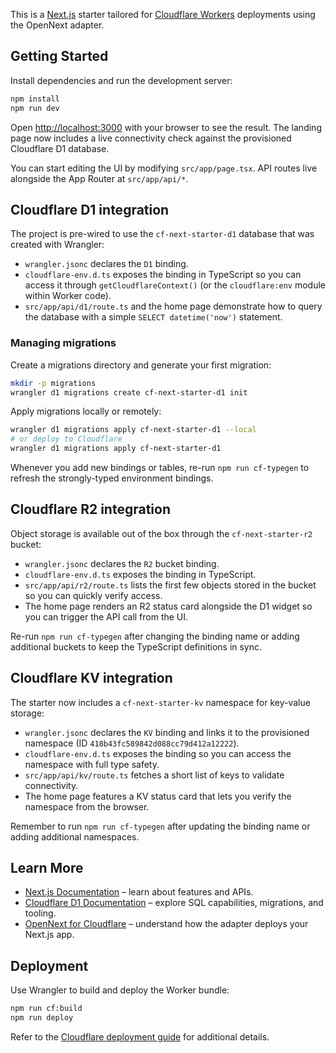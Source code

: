 This is a [Next.js](https://nextjs.org) starter tailored for [Cloudflare Workers](https://developers.cloudflare.com/workers/) deployments using the OpenNext adapter.

## Getting Started

Install dependencies and run the development server:

```bash
npm install
npm run dev
```

Open [http://localhost:3000](http://localhost:3000) with your browser to see the result. The landing page now includes a live connectivity check against the provisioned Cloudflare D1 database.

You can start editing the UI by modifying `src/app/page.tsx`. API routes live alongside the App Router at `src/app/api/*`.

## Cloudflare D1 integration

The project is pre-wired to use the `cf-next-starter-d1` database that was created with Wrangler:

- `wrangler.jsonc` declares the `D1` binding.
- `cloudflare-env.d.ts` exposes the binding in TypeScript so you can access it through `getCloudflareContext()` (or the `cloudflare:env` module within Worker code).
- `src/app/api/d1/route.ts` and the home page demonstrate how to query the database with a simple `SELECT datetime('now')` statement.

### Managing migrations

Create a migrations directory and generate your first migration:

```bash
mkdir -p migrations
wrangler d1 migrations create cf-next-starter-d1 init
```

Apply migrations locally or remotely:

```bash
wrangler d1 migrations apply cf-next-starter-d1 --local
# or deploy to Cloudflare
wrangler d1 migrations apply cf-next-starter-d1
```

Whenever you add new bindings or tables, re-run `npm run cf-typegen` to refresh the strongly-typed environment bindings.

## Cloudflare R2 integration

Object storage is available out of the box through the `cf-next-starter-r2` bucket:

- `wrangler.jsonc` declares the `R2` bucket binding.
- `cloudflare-env.d.ts` exposes the binding in TypeScript.
- `src/app/api/r2/route.ts` lists the first few objects stored in the bucket so you can quickly verify access.
- The home page renders an R2 status card alongside the D1 widget so you can trigger the API call from the UI.

Re-run `npm run cf-typegen` after changing the binding name or adding additional buckets to keep the TypeScript definitions in sync.

## Cloudflare KV integration

The starter now includes a `cf-next-starter-kv` namespace for key-value storage:

- `wrangler.jsonc` declares the `KV` binding and links it to the provisioned namespace (ID `418b43fc589842d088cc79d412a12222`).
- `cloudflare-env.d.ts` exposes the binding so you can access the namespace with full type safety.
- `src/app/api/kv/route.ts` fetches a short list of keys to validate connectivity.
- The home page features a KV status card that lets you verify the namespace from the browser.

Remember to run `npm run cf-typegen` after updating the binding name or adding additional namespaces.

## Learn More

- [Next.js Documentation](https://nextjs.org/docs) – learn about features and APIs.
- [Cloudflare D1 Documentation](https://developers.cloudflare.com/d1/) – explore SQL capabilities, migrations, and tooling.
- [OpenNext for Cloudflare](https://opennext.js.org/cloudflare) – understand how the adapter deploys your Next.js app.

## Deployment

Use Wrangler to build and deploy the Worker bundle:

```bash
npm run cf:build
npm run deploy
```

Refer to the [Cloudflare deployment guide](https://developers.cloudflare.com/workers/wrangler/deploy-projects/) for additional details.
